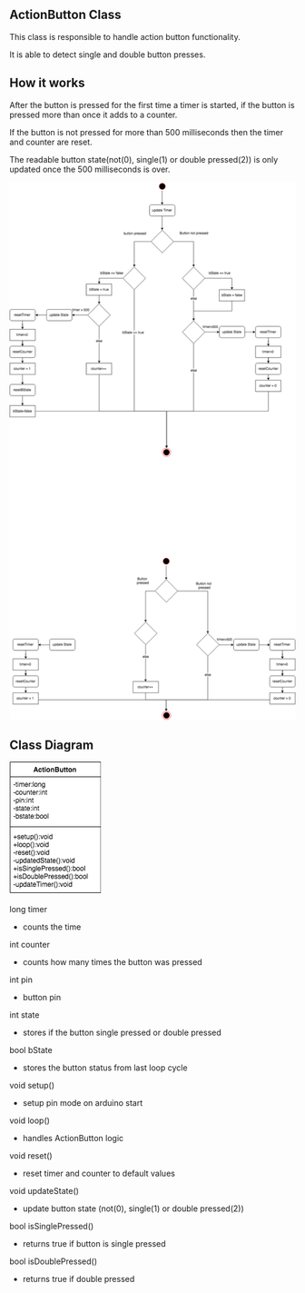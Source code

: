 ## ActionButton Class

This class is responsible to handle action button functionality.

It is able to detect single and double button presses.

## How it works

After the button is pressed for the first time a timer is started, if the button
 is pressed more than once it adds to a counter.

If the button is not pressed for more than 500 milliseconds then the timer and
counter are reset.

The readable button state(not(0), single(1) or double pressed(2)) is only
updated once the 500 milliseconds is over.

![alt text](https://github.com/LucasCoraca/M365-Unlocked/blob/master/doc/classes/ActionButton.png)

## Class Diagram

![alt text](https://github.com/LucasCoraca/M365-Unlocked/blob/master/doc/classes/ActionButtonClass.png)

long timer

* counts the time

int counter

* counts how many times the button was pressed

int pin

* button pin

int state

* stores if the button single pressed or double pressed

bool bState

* stores the button status from last loop cycle

void setup()

* setup pin mode on arduino start

void loop()

* handles ActionButton logic

void reset()

* reset timer and counter to default values

void updateState()

* update button state (not(0), single(1) or double pressed(2))

bool isSinglePressed()

* returns true if button is single pressed

bool isDoublePressed()

* returns true if double pressed
